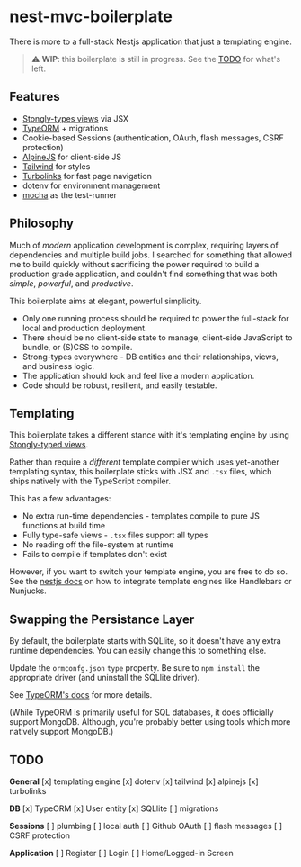 # nest-mvc-boilerplate

There is more to a full-stack Nestjs application that just a templating engine.

> :warning: **WIP**: this boilerplate is still in progress. See the [TODO](#todo) for what's left.

## Features

* [Stongly-types views](https://www.npmjs.com/package/nest-jsx-template-engine) via JSX
* [TypeORM](https://typeorm.io/#/) + migrations 
* Cookie-based Sessions (authentication, OAuth, flash messages, CSRF protection)
* [AlpineJS](https://github.com/alpinejs/alpine) for client-side JS
* [Tailwind](https://tailwindcss.com/) for styles
* [Turbolinks](https://github.com/turbolinks/turbolinks) for fast page navigation
* dotenv for environment management
* [mocha](https://mochajs.org/) as the test-runner

## Philosophy

Much of _modern_ application development is complex, requiring layers of dependencies and multiple build jobs. I searched for something that allowed me to build quickly without sacrificing the power required to build a production grade application, and couldn't find something that was both _simple_, _powerful_, and _productive_.

This boilerplate aims at elegant, powerful simplicity.

* Only one running process should be required to power the full-stack for local and production deployment.
* There should be no client-side state to manage, client-side JavaScript to bundle, or (S)CSS to compile.
* Strong-types everywhere - DB entities and their relationships, views, and business logic.
* The application should look and feel like a modern application.
* Code should be robust, resilient, and easily testable.

## Templating

This boilerplate takes a different stance with it's templating engine by using [Stongly-typed views](https://www.npmjs.com/package/nest-jsx-template-engine).

Rather than require a _different_ template compiler which uses yet-another templating syntax, this boilerplate sticks with JSX and `.tsx` files, which ships natively with the TypeScript compiler.

This has a few advantages:

* No extra run-time dependencies - templates compile to pure JS functions at build time
* Fully type-safe views - `.tsx` files support all types
* No reading off the file-system at runtime
* Fails to compile if templates don't exist

However, if you want to switch your template engine, you are free to do so. See the [nestjs docs](https://docs.nestjs.com/techniques/mvc) on how to integrate template engines like Handlebars or Nunjucks.

## Swapping the Persistance Layer

By default, the boilerplate starts with SQLlite, so it doesn't have any extra runtime dependencies.  You can easily change this to something else.

Update the `ormconfg.json` `type` property. Be sure to `npm install` the appropriate driver (and uninstall the SQLlite driver). 

See [TypeORM's docs](https://typeorm.io/#/connection-options) for more details.

(While TypeORM is primarily useful for SQL databases, it does officially support MongoDB. Although, you're probably better using tools which more natively support MongoDB.)

## TODO

**General**
[x] templating engine
[x] dotenv
[x] tailwind
[x] alpinejs
[x] turbolinks

**DB**
[x] TypeORM
[x] User entity
[x] SQLlite
[ ] migrations

**Sessions**
[ ] plumbing
[ ] local auth
[ ] Github OAuth
[ ] flash messages
[ ] CSRF protection

**Application**
[ ] Register
[ ] Login
[ ] Home/Logged-in Screen
